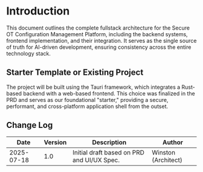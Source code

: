 # Introduction

This document outlines the complete fullstack architecture for the Secure OT Configuration Management Platform, including the backend systems, frontend implementation, and their integration. It serves as the single source of truth for AI-driven development, ensuring consistency across the entire technology stack.

## Starter Template or Existing Project

The project will be built using the Tauri framework, which integrates a Rust-based backend with a web-based frontend. This choice was finalized in the PRD and serves as our foundational "starter," providing a secure, performant, and cross-platform application shell from the outset.

## Change Log

|Date|Version|Description|Author|
|---|---|---|---|
|2025-07-18|1.0|Initial draft based on PRD and UI/UX Spec.|Winston (Architect)|